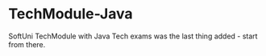 # TechModule-Java
SoftUni TechModule with Java
Tech exams was the last thing added - start from there.
